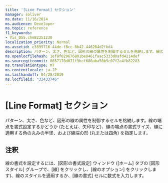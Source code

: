 ```yaml
---
title: '[Line Format] セクション'
manager: soliver
ms.date: 11/16/2014
ms.audience: Developer
ms.topic: reference
f1_keywords:
- Vis_DSS.chm82251230
localization_priority: Normal
ms.assetid: e3399716-44de-f8cc-8b42-446284d2fbd4
description: パターン、太さ、色など、図形の線の属性を制御するセルを格納します。線の端点を書式設定するかどうか (たとえば、矢印など)、線の端点の書式サイズ、線に適用する角の丸みの半径、および線端の形 (丸または四角) を指定します。
ms.openlocfilehash: 1ef8f029676801be8461faac5333d0afd4214def
ms.sourcegitcommit: 8657170d071f9bcf680aba50b9c07f2a4fb82283
ms.translationtype: MT
ms.contentlocale: ja-JP
ms.lasthandoff: 04/28/2019
ms.locfileid: "33433746"
---
```

# <a name="line-format-section"></a>[Line Format] セクション

パターン、太さ、色など、図形の線の属性を制御するセルを格納します。線の端点を書式設定するかどうか (たとえば、矢印など)、線の端点の書式サイズ、線に適用する角の丸みの半径、および線端の形 (丸または四角) を指定します。
  
## <a name="remarks"></a>注釈

線の書式を設定するには、[図形の書式設定] ウィンドウ ([ホーム] タブの [図形スタイル] グループで、[線] をクリックし、[線のオプション] をクリックします)、線のスタイルを適用するか、[線の書式] セルに数式を入力します。  
  

